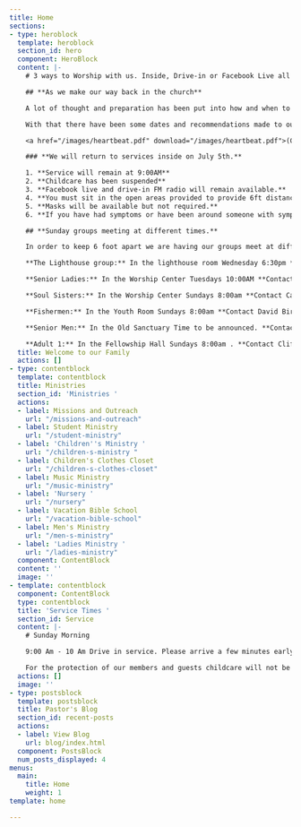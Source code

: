 ```yaml
---
title: Home
sections:
- type: heroblock
  template: heroblock
  section_id: hero
  component: HeroBlock
  content: |-
    # 3 ways to Worship with us. Inside, Drive-in or Facebook Live all at 9:00 AM Sundays

    ## **As we make our way back in the church**

    A lot of thought and preparation has been put into how and when to go back in the worship center. Our COVID committee was formed to help us make informed decisions. With county, city, health department and schools represented we knew they would know what is safest and best for our church.

    With that there have been some dates and recommendations made to our body on the best way to go back in the church while protecting those most vulnerable in our congregation.

    <a href="/images/heartbeat.pdf" download="/images/heartbeat.pdf">(Click here to download our latest Newsletter)</a>

    ### **We will return to services inside on July 5th.**

    1. **Service will remain at 9:00AM**
    2. **Childcare has been suspended**
    3. **Facebook live and drive-in FM radio will remain available.**
    4. **You must sit in the open areas provided to provide 6ft distance.**
    5. **Masks will be available but not required.**
    6. **If you have had symptoms or have been around someone with symptoms we ask you to please take advantage of our online service or continue to worship from your car via FM 87.9FM**

    ## **Sunday groups meeting at different times.**

    In order to keep 6 foot apart we are having our groups meet at different times and in larger rooms temporarily. We have suspended children’s groups at this time. Look for your groups new time and location below.

    **The Lighthouse group:** In the lighthouse room Wednesday 6:30pm **Contact Danny Sprague for more info:** 352-221-4847

    **Senior Ladies:** In the Worship Center Tuesdays 10:00AM **Contact Sonja Simmons for more info:** 352-538-0398

    **Soul Sisters:** In the Worship Center Sundays 8:00am **Contact Candy Dean for more info:** 352-214-0015

    **Fishermen:** In the Youth Room Sundays 8:00am **Contact David Bird for more info:** 352-572-2674

    **Senior Men:** In the Old Sanctuary Time to be announced. **Contact Steve Bird for more info:** 352-817-4711

    **Adult 1:** In the Fellowship Hall Sundays 8:00am . **Contact Cliff Norris for more info:** 352-538-7609
  title: Welcome to our Family
  actions: []
- type: contentblock
  template: contentblock
  title: Ministries
  section_id: 'Ministries '
  actions:
  - label: Missions and Outreach
    url: "/missions-and-outreach"
  - label: Student Ministry
    url: "/student-ministry"
  - label: 'Children''s Ministry '
    url: "/children-s-ministry "
  - label: Children's Clothes Closet
    url: "/children-s-clothes-closet"
  - label: Music Ministry
    url: "/music-ministry"
  - label: 'Nursery '
    url: "/nursery"
  - label: Vacation Bible School
    url: "/vacation-bible-school"
  - label: Men's Ministry
    url: "/men-s-ministry"
  - label: 'Ladies Ministry '
    url: "/ladies-ministry"
  component: ContentBlock
  content: ''
  image: ''
- template: contentblock
  component: ContentBlock
  type: contentblock
  title: 'Service Times '
  section_id: Service
  content: |-
    # Sunday Morning

    9:00 Am - 10 Am Drive in service. Please arrive a few minutes early for a good spot.

    For the protection of our members and guests childcare will not be provided.
  actions: []
  image: ''
- type: postsblock
  template: postsblock
  title: Pastor's Blog
  section_id: recent-posts
  actions:
  - label: View Blog
    url: blog/index.html
  component: PostsBlock
  num_posts_displayed: 4
menus:
  main:
    title: Home
    weight: 1
template: home

---
```

